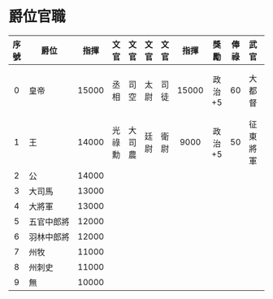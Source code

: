 # 爵位官職

序號|爵位|指揮|文官|文官|文官|文官|指揮|獎勵|俸祿|武官|武官|武官|武官|指揮|獎勵|俸祿
:-:|-|-|:-:|:-:|:-:|:-:|:-:|:-:|:-:|:-:|:-:|:-:|:-:|:-:|:-:|:-:
0|皇帝　　　|15000|丞相|司空|太尉|司徒|15000|政治 +5|60|大都督|衛將軍|驃騎將軍|車騎將軍|15000|統率 +2|55
1|王　　　　|14000|光祿勳|大司農|廷尉|衛尉|9000|政治 +5|50|征東將軍|征南將軍|征西將軍|征北將軍|14000|統率 +1|50
2|公　　　　|14000|
3|大司馬　　|13000|
4|大將軍　　|13000|
5|五官中郎將|12000|
6|羽林中郎將|12000|
7|州牧　　　|11000|
8|州刺史　　|11000|
9|無　　　　|10000|
